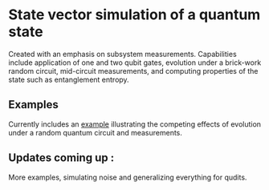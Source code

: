 # State vector simulation of a quantum state

Created with an emphasis on subsystem measurements. Capabilities include application of one and two qubit gates, evolution under a brick-work random circuit, mid-circuit measurements, and computing properties of the state such as entanglement entropy.


## Examples

Currently includes an [example](examples/measurement_induced_transition.ipynb) illustrating the competing effects of evolution under a random quantum circuit and measurements.


## Updates coming up :

More examples, simulating noise and generalizing everything for qudits.

